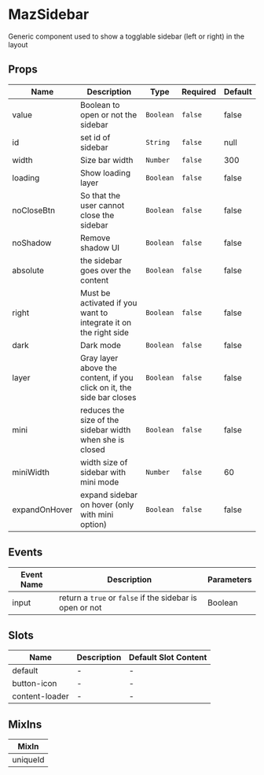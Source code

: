 # MazSidebar

Generic component used to show a togglable sidebar (left or right) in the layout

## Props

<!-- @vuese:MazSidebar:props:start -->

| Name          | Description                                                           | Type      | Required | Default |
| ------------- | --------------------------------------------------------------------- | --------- | -------- | ------- |
| value         | Boolean to open or not the sidebar                                    | `Boolean` | `false`  | false   |
| id            | set id of sidebar                                                     | `String`  | `false`  | null    |
| width         | Size bar width                                                        | `Number`  | `false`  | 300     |
| loading       | Show loading layer                                                    | `Boolean` | `false`  | false   |
| noCloseBtn    | So that the user cannot close the sidebar                             | `Boolean` | `false`  | false   |
| noShadow      | Remove shadow UI                                                      | `Boolean` | `false`  | false   |
| absolute      | the sidebar goes over the content                                     | `Boolean` | `false`  | false   |
| right         | Must be activated if you want to integrate it on the right side       | `Boolean` | `false`  | false   |
| dark          | Dark mode                                                             | `Boolean` | `false`  | false   |
| layer         | Gray layer above the content, if you click on it, the side bar closes | `Boolean` | `false`  | false   |
| mini          | reduces the size of the sidebar width when she is closed              | `Boolean` | `false`  | false   |
| miniWidth     | width size of sidebar with mini mode                                  | `Number`  | `false`  | 60      |
| expandOnHover | expand sidebar on hover (only with mini option)                       | `Boolean` | `false`  | false   |

<!-- @vuese:MazSidebar:props:end -->

## Events

<!-- @vuese:MazSidebar:events:start -->

| Event Name | Description                                              | Parameters |
| ---------- | -------------------------------------------------------- | ---------- |
| input      | return a `true` or `false` if the sidebar is open or not | Boolean    |

<!-- @vuese:MazSidebar:events:end -->

## Slots

<!-- @vuese:MazSidebar:slots:start -->

| Name           | Description | Default Slot Content |
| -------------- | ----------- | -------------------- |
| default        | -           | -                    |
| button-icon    | -           | -                    |
| content-loader | -           | -                    |

<!-- @vuese:MazSidebar:slots:end -->

## MixIns

<!-- @vuese:MazSidebar:mixIns:start -->

| MixIn    |
| -------- |
| uniqueId |

<!-- @vuese:MazSidebar:mixIns:end -->
